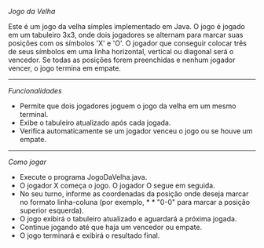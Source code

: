*Jogo da Velha*

Este é um jogo da velha simples implementado em Java. O jogo é jogado em um tabuleiro 3x3, onde dois jogadores se alternam para marcar suas posições com os símbolos 'X' e 'O'. O jogador que conseguir colocar três de seus símbolos em uma linha horizontal, vertical ou diagonal será o vencedor. Se todas as posições forem preenchidas e nenhum jogador vencer, o jogo termina em empate.

---


*Funcionalidades*

* Permite que dois jogadores joguem o jogo da velha em um mesmo terminal.
* Exibe o tabuleiro atualizado após cada jogada.
* Verifica automaticamente se um jogador venceu o jogo ou se houve um empate.

---


*Como jogar*

* Execute o programa JogoDaVelha.java.
* O jogador X começa o jogo. O jogador O segue em seguida.
* No seu turno, informe as coordenadas da posição onde deseja marcar no formato linha-coluna (por exemplo, * * "0-0" para marcar a posição superior esquerda).
* O jogo exibirá o tabuleiro atualizado e aguardará a próxima jogada.
* Continue jogando até que haja um vencedor ou empate.
* O jogo terminará e exibirá o resultado final.

